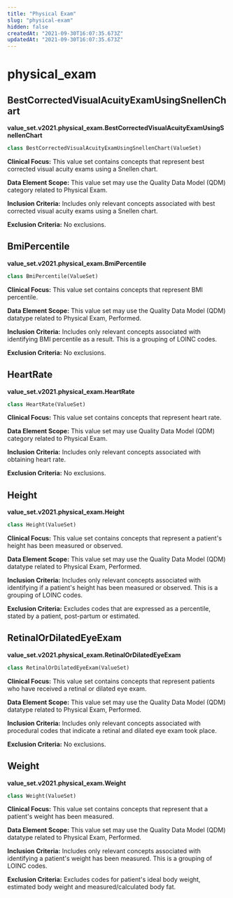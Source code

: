 ```yaml
---
title: "Physical Exam"
slug: "physical-exam"
hidden: false
createdAt: "2021-09-30T16:07:35.673Z"
updatedAt: "2021-09-30T16:07:35.673Z"
---
```

<a id="value_set.v2021.physical_exam"></a>

# physical\_exam

<a id="value_set.v2021.physical_exam.BestCorrectedVisualAcuityExamUsingSnellenChart"></a>

## BestCorrectedVisualAcuityExamUsingSnellenChart
**value_set.v2021.physical_exam.BestCorrectedVisualAcuityExamUsingSnellenChart**

```python
class BestCorrectedVisualAcuityExamUsingSnellenChart(ValueSet)
```

**Clinical Focus:** This value set contains concepts that represent best corrected visual acuity exams using a Snellen chart.

**Data Element Scope:** This value set may use the Quality Data Model (QDM) category related to Physical Exam.

**Inclusion Criteria:** Includes only relevant concepts associated with best corrected visual acuity exams using a Snellen chart.

**Exclusion Criteria:** No exclusions.

<a id="value_set.v2021.physical_exam.BmiPercentile"></a>

## BmiPercentile
**value_set.v2021.physical_exam.BmiPercentile**

```python
class BmiPercentile(ValueSet)
```

**Clinical Focus:** This value set contains concepts that represent BMI percentile.

**Data Element Scope:** This value set may use the Quality Data Model (QDM) datatype related to Physical Exam, Performed.

**Inclusion Criteria:** Includes only relevant concepts associated with identifying BMI percentile as a result. This is a grouping of LOINC codes.

**Exclusion Criteria:** No exclusions.

<a id="value_set.v2021.physical_exam.HeartRate"></a>

## HeartRate
**value_set.v2021.physical_exam.HeartRate**

```python
class HeartRate(ValueSet)
```

**Clinical Focus:** This value set contains concepts that represent heart rate.

**Data Element Scope:** This value set may use Quality Data Model (QDM) category related to Physical Exam.

**Inclusion Criteria:** Includes only relevant concepts associated with obtaining heart rate.

**Exclusion Criteria:** No exclusions.

<a id="value_set.v2021.physical_exam.Height"></a>

## Height
**value_set.v2021.physical_exam.Height**

```python
class Height(ValueSet)
```

**Clinical Focus:** This value set contains concepts that represent a patient's height has been measured or observed.

**Data Element Scope:** This value set may use the Quality Data Model (QDM) datatype related to Physical Exam, Performed.

**Inclusion Criteria:** Includes only relevant concepts associated with identifying if a patient's height has been measured or observed. This is a grouping of LOINC codes.

**Exclusion Criteria:** Excludes codes that are expressed as a percentile, stated by a patient, post-partum or estimated.

<a id="value_set.v2021.physical_exam.RetinalOrDilatedEyeExam"></a>

## RetinalOrDilatedEyeExam
**value_set.v2021.physical_exam.RetinalOrDilatedEyeExam**

```python
class RetinalOrDilatedEyeExam(ValueSet)
```

**Clinical Focus:** This value set contains concepts that represent patients who have received a retinal or dilated eye exam.

**Data Element Scope:** This value set may use the Quality Data Model (QDM) datatype related to Physical Exam, Performed.

**Inclusion Criteria:** Includes only relevant concepts associated with procedural codes that indicate a retinal and dilated eye exam took place.

**Exclusion Criteria:** No exclusions.

<a id="value_set.v2021.physical_exam.Weight"></a>

## Weight
**value_set.v2021.physical_exam.Weight**

```python
class Weight(ValueSet)
```

**Clinical Focus:** This value set contains concepts that represent that a patient's weight has been measured.

**Data Element Scope:** This value set may use the Quality Data Model (QDM) datatype related to Physical Exam, Performed.

**Inclusion Criteria:** Includes only relevant concepts associated with identifying a patient's weight has been measured. This is a grouping of LOINC codes.

**Exclusion Criteria:** Excludes codes for patient's ideal body weight, estimated body weight and measured/calculated body fat.